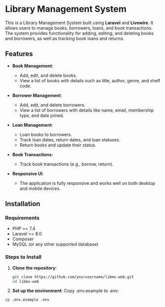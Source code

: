 # Library Management System

This is a Library Management System built using **Laravel** and **Livewire**. It allows users to manage books, borrowers, loans, and book transactions. The system provides functionality for adding, editing, and deleting books and borrowers, as well as tracking book loans and returns.

## Features

- **Book Management**: 
  - Add, edit, and delete books.
  - View a list of books with details such as title, author, genre, and shelf code.
  
- **Borrower Management**:
  - Add, edit, and delete borrowers.
  - View a list of borrowers with details like name, email, membership type, and date joined.

- **Loan Management**:
  - Loan books to borrowers.
  - Track loan dates, return dates, and loan statuses.
  - Return books and update their status.

- **Book Transactions**:
  - Track book transactions (e.g., borrow, return).

- **Responsive UI**:
  - The application is fully responsive and works well on both desktop and mobile devices.

## Installation

### Requirements

- PHP >= 7.4
- Laravel >= 8.0
- Composer
- MySQL (or any other supported database)

### Steps to Install

1. **Clone the repository**:
   ```bash
   git clone https://github.com/yourusername/libms-web.git
   cd libms-web
2. **Set up the environment**:
  Copy .env.example to .env:
  ```bash
  cp .env.example .env
